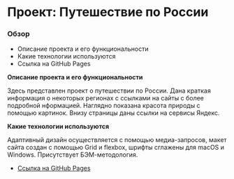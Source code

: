 # Проект: Путешествие по России

### Обзор
* Описание проекта и его функциональности
* Какие технологии используются
* Ссылка на GitHub Pages

**Описание проекта и его функциональности**

Здесь представлен проект о путешествии по России.
Дана краткая информация о некоторых регионах с ссылками на сайты с более подробной нформацией.
Наглядно показана красота природы с помощью картинок. Внизу страницы даны ссылки на сервисы Яндекс.

**Какие технологии используются**

Адаптивный дизайн осуществляется с помощью медиа-запросов, макет сайта создан с помощью Grid и flexbox, шрифты сглажены для macOS и Windows. Присутствует БЭМ-методология.

* [Ссылка на GitHub Pages](https://www.figma.com/file/5S2WSbEFL6awjVWJ0NWL8Q/Sprint-3_-Russia-_-desktop-mobile?node-id=28503%3A0)


